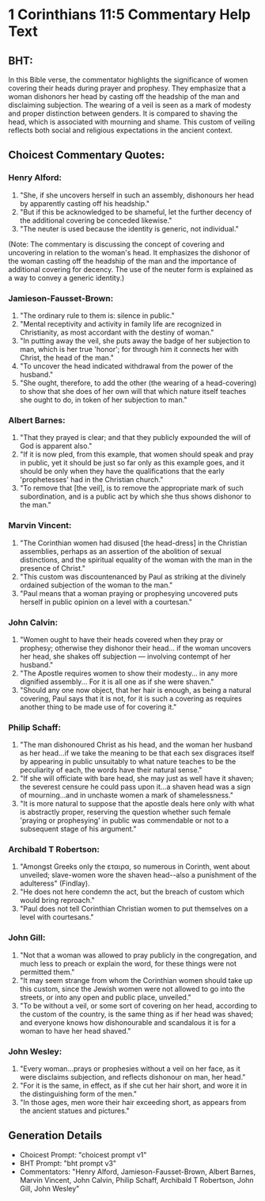 # 1 Corinthians 11:5 Commentary Help Text

## BHT:
In this Bible verse, the commentator highlights the significance of women covering their heads during prayer and prophesy. They emphasize that a woman dishonors her head by casting off the headship of the man and disclaiming subjection. The wearing of a veil is seen as a mark of modesty and proper distinction between genders. It is compared to shaving the head, which is associated with mourning and shame. This custom of veiling reflects both social and religious expectations in the ancient context.

## Choicest Commentary Quotes:
### Henry Alford:
1. "She, if she uncovers herself in such an assembly, dishonours her head by apparently casting off his headship."
2. "But if this be acknowledged to be shameful, let the further decency of the additional covering be conceded likewise."
3. "The neuter is used because the identity is generic, not individual."

(Note: The commentary is discussing the concept of covering and uncovering in relation to the woman's head. It emphasizes the dishonor of the woman casting off the headship of the man and the importance of additional covering for decency. The use of the neuter form is explained as a way to convey a generic identity.)

### Jamieson-Fausset-Brown:
1. "The ordinary rule to them is: silence in public."
2. "Mental receptivity and activity in family life are recognized in Christianity, as most accordant with the destiny of woman."
3. "In putting away the veil, she puts away the badge of her subjection to man, which is her true 'honor'; for through him it connects her with Christ, the head of the man."
4. "To uncover the head indicated withdrawal from the power of the husband."
5. "She ought, therefore, to add the other (the wearing of a head-covering) to show that she does of her own will that which nature itself teaches she ought to do, in token of her subjection to man."

### Albert Barnes:
1. "That they prayed is clear; and that they publicly expounded the will of God is apparent also."
2. "If it is now pled, from this example, that women should speak and pray in public, yet it should be just so far only as this example goes, and it should be only when they have the qualifications that the early 'prophetesses' had in the Christian church."
3. "To remove that [the veil], is to remove the appropriate mark of such subordination, and is a public act by which she thus shows dishonor to the man."

### Marvin Vincent:
1. "The Corinthian women had disused [the head-dress] in the Christian assemblies, perhaps as an assertion of the abolition of sexual distinctions, and the spiritual equality of the woman with the man in the presence of Christ."
2. "This custom was discountenanced by Paul as striking at the divinely ordained subjection of the woman to the man."
3. "Paul means that a woman praying or prophesying uncovered puts herself in public opinion on a level with a courtesan."

### John Calvin:
1. "Women ought to have their heads covered when they pray or prophesy; otherwise they dishonor their head... if the woman uncovers her head, she shakes off subjection — involving contempt of her husband."
2. "The Apostle requires women to show their modesty... in any more dignified assembly... For it is all one as if she were shaven."
3. "Should any one now object, that her hair is enough, as being a natural covering, Paul says that it is not, for it is such a covering as requires another thing to be made use of for covering it."

### Philip Schaff:
1. "The man dishonoured Christ as his head, and the woman her husband as her head...if we take the meaning to be that each sex disgraces itself by appearing in public unsuitably to what nature teaches to be the peculiarity of each, the words have their natural sense." 
2. "If she will officiate with bare head, she may just as well have it shaven; the severest censure he could pass upon it...a shaven head was a sign of mourning...and in unchaste women a mark of shamelessness."
3. "It is more natural to suppose that the apostle deals here only with what is abstractly proper, reserving the question whether such female 'praying or prophesying' in public was commendable or not to a subsequent stage of his argument."

### Archibald T Robertson:
1. "Amongst Greeks only the εταιρα, so numerous in Corinth, went about unveiled; slave-women wore the shaven head--also a punishment of the adulteress" (Findlay).
2. "He does not here condemn the act, but the breach of custom which would bring reproach."
3. "Paul does not tell Corinthian Christian women to put themselves on a level with courtesans."

### John Gill:
1. "Not that a woman was allowed to pray publicly in the congregation, and much less to preach or explain the word, for these things were not permitted them."
2. "It may seem strange from whom the Corinthian women should take up this custom, since the Jewish women were not allowed to go into the streets, or into any open and public place, unveiled."
3. "To be without a veil, or some sort of covering on her head, according to the custom of the country, is the same thing as if her head was shaved; and everyone knows how dishonourable and scandalous it is for a woman to have her head shaved."

### John Wesley:
1. "Every woman...prays or prophesies without a veil on her face, as it were disclaims subjection, and reflects dishonour on man, her head."
2. "For it is the same, in effect, as if she cut her hair short, and wore it in the distinguishing form of the men."
3. "In those ages, men wore their hair exceeding short, as appears from the ancient statues and pictures."


## Generation Details
- Choicest Prompt: "choicest prompt v1"
- BHT Prompt: "bht prompt v3"
- Commentators: "Henry Alford, Jamieson-Fausset-Brown, Albert Barnes, Marvin Vincent, John Calvin, Philip Schaff, Archibald T Robertson, John Gill, John Wesley"

